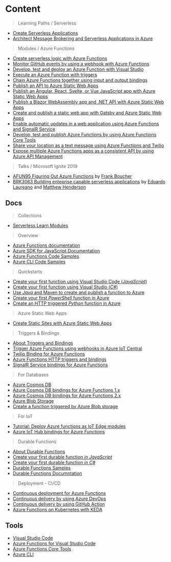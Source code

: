 # Content

> Learning Paths / Serverless

* [Create Serverless Applications](https://docs.microsoft.com/en-us/learn/paths/create-serverless-applications/?WT.mc_id=academic-10922-cxa)
* [Architect Message Brokering and Serverless Applications in Azure](https://docs.microsoft.com/en-us/learn/paths/architect-messaging-serverless/?WT.mc_id=academic-10922-cxa)

> Modules / Azure Functions

* [Create serverless logic with Azure Functions](https://docs.microsoft.com/en-us/learn/modules/create-serverless-logic-with-azure-functions/?WT.mc_id=academic-10922-cxa)
* [Monitor GitHub events by using a webhook with Azure Functions](https://docs.microsoft.com/en-us/learn/modules/monitor-github-events-with-a-function-triggered-by-a-webhook/?WT.mc_id=academic-10922-cxa)
* [Develop, test and deploy an Azure Function with Visual Studio ](https://docs.microsoft.com/en-us/learn/modules/develop-test-deploy-azure-functions-with-visual-studio/?WT.mc_id=academic-10922-cxa)
* [Execute an Azure Function with triggers](https://docs.microsoft.com/en-us/learn/modules/execute-azure-function-with-triggers/?WT.mc_id=academic-10922-cxa)
* [Chain Azure Functions together using input and output bindings](https://docs.microsoft.com/en-us/learn/modules/chain-azure-functions-data-using-bindings/?WT.mc_id=academic-10922-cxa)
* [Publish an API to Azure Static Web Apps](https://docs.microsoft.com/en-gb/learn/modules/publish-static-web-app-api-preview-url/)
* [Publish an Angular, React, Svelte, or Vue JavaScript app with Azure Static Web Apps](https://docs.microsoft.com/en-gb/learn/modules/publish-app-service-static-web-app-api/)
* [Publish a Blazor WebAssembly app and .NET API with Azure Static Web Apps](https://docs.microsoft.com/en-gb/learn/modules/publish-app-service-static-web-app-api-dotnet/)
* [Create and publish a static web app with Gatsby and Azure Static Web Apps](https://docs.microsoft.com/en-gb/learn/modules/create-deploy-static-webapp-gatsby-app-service/)
* [Enable automatic updates in a web application using Azure Functions and SignalR Service ](https://docs.microsoft.com/en-us/learn/modules/automatic-update-of-a-webapp-using-azure-functions-and-signalr/?WT.mc_id=academic-10922-cxa)
* [Develop, test and publish Azure Functions by using Azure Functions Core Tools](https://docs.microsoft.com/en-us/learn/modules/develop-test-deploy-azure-functions-with-core-tools//?WT.mc_id=academic-10922-cxa)
* [Share your location as a text message using Azure Functions and Twilio ](https://docs.microsoft.com/en-us/learn/modules/send-location-over-sms-using-azure-functions-twilio/?WT.mc_id=academic-10922-cxa)
* [Expose multiple Azure Functions apps as a consistent API by using Azure API Management](https://docs.microsoft.com/en-us/learn/modules/build-serverless-api-with-functions-api-management/?WT.mc_id=academic-10922-cxa)

> Talks / Microsoft Ignite 2019

* [AFUN95 Figuring Out Azure Functions](https://myignite.techcommunity.microsoft.com/sessions/83218?source=sessions) by [Frank Boucher](https://myignite.techcommunity.microsoft.com/speaker/585722)
* [BRK3063 Building enteprise capable serverless applications](https://myignite.techcommunity.microsoft.com/sessions/81605?source=sessions) by [Eduardo Laureano](https://myignite.techcommunity.microsoft.com/speaker/588664) and [Matthew Henderson](https://myignite.techcommunity.microsoft.com/speaker/595253)

## Docs

> Collections

* [Serverless Learn Modules](https://docs.microsoft.com/en-us/users/nityan/collections/k73ohwqzen712?WT.mc_id=academic-10922-cxa)

> Overview

* [Azure Functions documentation](https://docs.microsoft.com/azure/azure-functions/?WT.mc_id=academic-10922-cxa)
* [Azure SDK for JavaScript Documentation](https://docs.microsoft.com/azure/javascript/?WT.mc_id=academic-10922-cxa)
* [Azure Functions Code Samples](https://docs.microsoft.com/en-us/samples/browse/?products=azure-functions?WT.mc_id=academic-10922-cxa)
* [Azure CLI Code Samples](https://docs.microsoft.com/en-us/azure/azure-functions/functions-cli-samples?WT.mc_id=academic-10922-cxa)

> Quickstarts

* [Create your first function using Visual Studio Code (_JavaScript_)](https://docs.microsoft.com/azure/azure-functions/functions-create-first-function-vs-code?WT.mc_id=academic-10922-cxa)
* [Create your first function using Visual Studio (_C#_)](https://docs.microsoft.com/en-us/azure/azure-functions/functions-create-your-first-function-visual-studio?WT.mc_id=academic-10922-cxa)
* [Use _Java_ and Maven to create and publish a function to Azure](https://docs.microsoft.com/en-us/azure/azure-functions/functions-create-first-java-maven?WT.mc_id=academic-10922-cxa)
* [Create your first _PowerShell_ function in Azure](https://docs.microsoft.com/en-us/azure/azure-functions/functions-create-first-function-powershell?WT.mc_id=academic-10922-cxa)
* [Create an HTTP triggered _Python_ function in Azure](https://docs.microsoft.com/en-us/azure/azure-functions/functions-create-first-function-python?WT.mc_id=academic-10922-cxa)

> Azure Static Web Apps

* [Create Static Sites with Azure Static Web Apps](https://docs.microsoft.com/en-us/azure/static-web-apps/)

> Triggers & Bindings

* [About Triggers and Bindings](https://docs.microsoft.com/en-us/azure/azure-functions/functions-triggers-bindings?WT.mc_id=academic-10922-cxa)
* [Trigger Azure Functions using webhooks in Azure IoT Central](https://docs.microsoft.com/en-us/azure/iot-central/core/howto-trigger-azure-functions?WT.mc_id=academic-10922-cxa)
* [Twilio Binding for Azure Functions](https://docs.microsoft.com/en-us/azure/azure-functions/functions-bindings-twilio?WT.mc_id=academic-10922-cxa)
* [Azure Functions HTTP triggers and bindings](https://docs.microsoft.com/en-us/azure/azure-functions/functions-bindings-http-webhook?tabs=javascript&WT.mc_id=academic-10922-cxa)
* [SignalR Service bindings for Azure Functions](https://docs.microsoft.com/en-us/azure/azure-functions/functions-bindings-signalr-service?WT.mc_id=academic-10922-cxa)

> For Databases

* [Azure Cosmos DB](https://docs.microsoft.com/en-us/azure/cosmos-db?WT.mc_id=academic-10922-cxa)
* [Azure Cosmos DB bindings for Azure Functions 1.x](https://docs.microsoft.com/en-us/azure/azure-functions/functions-bindings-cosmosdb?tabs=csharp&WT.mc_id=academic-10922-cxa)
* [Azure Cosmos DB bindings for Azure Functions 2.x](https://docs.microsoft.com/en-us/azure/azure-functions/functions-bindings-cosmosdb-v2?WT.mc_id=academic-10922-cxa)
* [Azure Blob Storage](https://docs.microsoft.com/en-us/azure/storage/?WT.mc_id=academic-10922-cxa)
* [Create a function triggered by Azure Blob storage](https://docs.microsoft.com/en-us/azure/azure-functions/functions-create-storage-blob-triggered-function?WT.mc_id=academic-10922-cxa)

> For IoT

* [Tutorial: Deploy Azure functions as IoT Edge modules](https://docs.microsoft.com/en-us/azure/iot-edge/tutorial-deploy-function?toc=%2fazure%2fazure-functions%2ftoc.json&WT.mc_id=academic-10922-cxa)
* [Azure IoT Hub bindings for Azure Functions](https://docs.microsoft.com/en-us/azure/azure-functions/functions-bindings-event-iot?WT.mc_id=academic-10922-cxa)

> Durable Functions

* [About Durable Functions](https://docs.microsoft.com/en-us/azure/azure-functions/durable/durable-functions-overview?WT.mc_id=academic-10922-cxa)
* [Create your first durable function _in JavaScript_](https://docs.microsoft.com/en-us/azure/azure-functions/durable/quickstart-js-vscode?WT.mc_id=academic-10922-cxa)
* [Create your first durable function _in C#_](https://docs.microsoft.com/en-us/azure/azure-functions/durable/durable-functions-create-first-csharp?WT.mc_id=academic-10922-cxa)
* [Durable Functions Samples](https://docs.microsoft.com/en-us/samples/browse/?products=azure-functions&term=durable?WT.mc_id=academic-10922-cxa)
* [Durable Functions Documntation](https://docs.microsoft.com/en-us/azure/azure-functions/durable/?WT.mc_id=academic-10922-cxa)

> Deployment - CI/CD

* [Continuous deployment for Azure Functions](https://docs.microsoft.com/en-us/azure/azure-functions/functions-continuous-deployment?WT.mc_id=academic-10922-cxa)
* [Continuous delivery by using Azure DevOps](https://docs.microsoft.com/en-us/azure/azure-functions/functions-how-to-azure-devops?WT.mc_id=academic-10922-cxa)
* [Continuous delivery by using GitHub Action](https://docs.microsoft.com/en-us/azure/azure-functions/functions-how-to-github-actions?WT.mc_id=academic-10922-cxa)
* [Azure Functions on Kubernetes with KEDA](https://docs.microsoft.com/en-us/azure/azure-functions/functions-kubernetes-keda?WT.mc_id=academic-10922-cxa)

## Tools

* [Visual Studio Code](https://code.visualstudio.com/?WT.mc_id=academic-10922-cxa)
* [Azure Functions for Visual Studio Code](https://marketplace.visualstudio.com/items?itemName=ms-azuretools.vscode-azurefunctions&WT.mc_id=academic-10922-cxa)
* [Azure Functions Core Tools](https://docs.microsoft.com/azure/azure-functions/functions-run-local?WT.mc_id=academic-10922-cxa)
* [Azure CLI](https://docs.microsoft.com/en-us/cli/azure/?view=azure-cli-latest?WT.mc_id=academic-10922-cxa)
